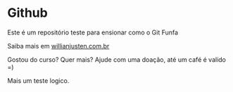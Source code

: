# Github

Este é um repositório teste para ensionar como o Git Funfa

Saiba mais em [willianjusten.com.br](http://willianjusten.com.br)

Gostou do curso? Quer mais? Ajude com uma doação, até um café é valido =)

Mais um teste logico.

